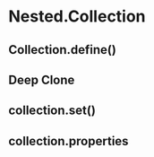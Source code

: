 # Nested.Collection

## Collection.define()
## Deep Clone
## collection.set()
## collection.properties
